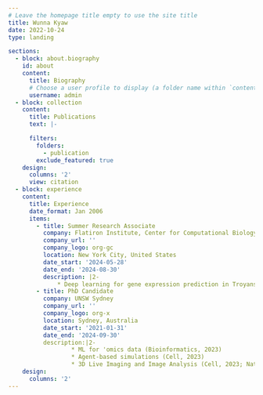 ```yaml
---
# Leave the homepage title empty to use the site title
title: Wunna Kyaw
date: 2022-10-24
type: landing

sections:
  - block: about.biography
    id: about
    content:
      title: Biography
      # Choose a user profile to display (a folder name within `content/authors/`)
      username: admin
  - block: collection
    content:
      title: Publications
      text: |-

      filters:
        folders:
          - publication
        exclude_featured: true
    design:
      columns: '2'
      view: citation
  - block: experience
    content:
      title: Experience
      date_format: Jan 2006
      items:
        - title: Summer Research Associate
          company: Flatiron Institute, Center for Computational Biology
          company_url: ''
          company_logo: org-gc
          location: New York City, United States
          date_start: '2024-05-28'
          date_end: '2024-08-30'
          description: |2-
              * Deep learning for gene expression prediction in Troyanskaya Lab at the Flatiron Institute and Princeton University
        - title: PhD Candidate
          company: UNSW Sydney
          company_url: ''
          company_logo: org-x
          location: Sydney, Australia
          date_start: '2021-01-31'
          date_end: '2024-09-30'
          description:|2-
                  * ML for 'omics data (Bioinformatics, 2023)
                  * Agent-based simulations (Cell, 2023)
                  * 3D Live Imaging and Image Analysis (Cell, 2023; Nat. Protocols, 2023)
    design:
      columns: '2'
---
```

